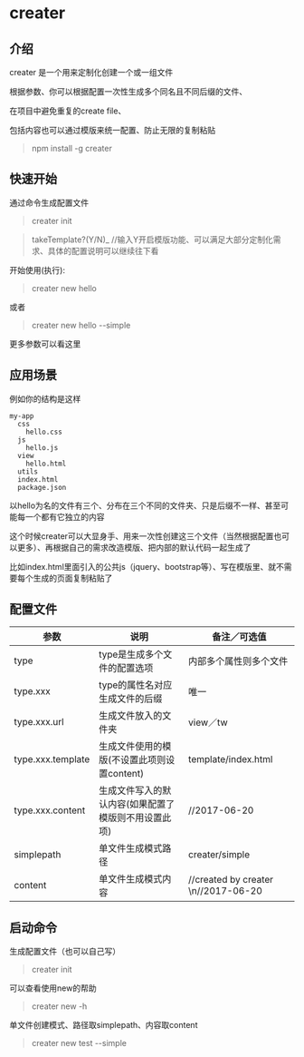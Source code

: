 # creater

## 介绍

creater 是一个用来定制化创建一个或一组文件

根据参数、你可以根据配置一次性生成多个同名且不同后缀的文件、

在项目中避免重复的create file、

包括内容也可以通过模版来统一配置、防止无限的复制粘贴

> npm install -g creater

## 快速开始

通过命令生成配置文件

> creater init

> takeTemplate?(Y/N)_ //输入Y开启模版功能、可以满足大部分定制化需求、具体的配置说明可以继续往下看

开始使用(执行):

> creater new hello

或者

> creater new hello --simple

更多参数可以看这里

## 应用场景

例如你的结构是这样

	my-app
	  css
	    hello.css
	  js
	    hello.js
	  view
	    hello.html
	  utils
	  index.html
	  package.json
		
以hello为名的文件有三个、分布在三个不同的文件夹、只是后缀不一样、甚至可能每一个都有它独立的内容

这个时候creater可以大显身手、用来一次性创建这三个文件（当然根据配置也可以更多）、再根据自己的需求改造模版、把内部的默认代码一起生成了

比如index.html里面引入的公共js（jquery、bootstrap等）、写在模版里、就不需要每个生成的页面复制粘贴了

## 配置文件

|    参数     |     说明     | 备注／可选值 | 
|------------|-------------|-------------|
| type | type是生成多个文件的配置选项|内部多个属性则多个文件|
|type.xxx|type的属性名对应生成文件的后缀|唯一|
|type.xxx.url|生成文件放入的文件夹|view／tw|
|type.xxx.template|生成文件使用的模版(不设置此项则设置content)|template/index.html|
|type.xxx.content|生成文件写入的默认内容(如果配置了模版则不用设置此项)|//2017-06-20|
|simplepath|单文件生成模式路径|creater/simple|
|content|单文件生成模式内容|//created by creater \n//2017-06-20|

## 启动命令

生成配置文件（也可以自己写）
> creater init

可以查看使用new的帮助
> creater new -h 

单文件创建模式、路径取simplepath、内容取content

> creater new test --simple